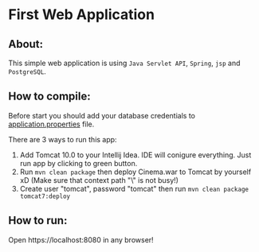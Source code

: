 # First Web Application

## About:
This simple web application is using `Java Servlet API`, `Spring`, `jsp` and `PostgreSQL`.

## How to compile:
Before start you should add your database credentials to [application.properties](ex02/Cinema/src/main/resources/application.properties) file.

There are 3 ways to run this app:
1) Add Tomcat 10.0 to your Intellij Idea. IDE will conigure everything. Just run app by clicking to green button.
2) Run `mvn clean package` then deploy Cinema.war to Tomcat by yourself xD (Make sure that context path "\\" is not busy!)
3) Create user "tomcat", password "tomcat" then run `mvn clean package tomcat7:deploy`

## How to run:
Open https://localhost:8080 in any browser!
